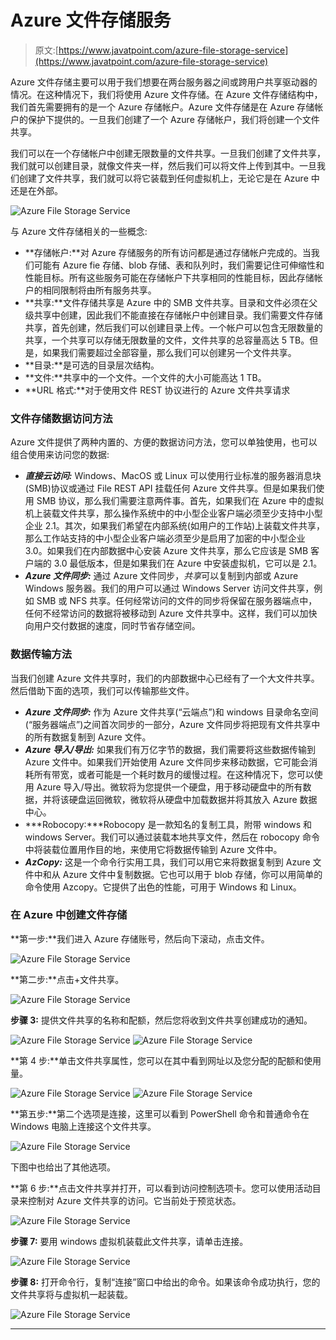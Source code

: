 # Azure 文件存储服务

> 原文:[https://www.javatpoint.com/azure-file-storage-service](https://www.javatpoint.com/azure-file-storage-service)

Azure 文件存储主要可以用于我们想要在两台服务器之间或跨用户共享驱动器的情况。在这种情况下，我们将使用 Azure 文件存储。在 Azure 文件存储结构中，我们首先需要拥有的是一个 Azure 存储帐户。Azure 文件存储是在 Azure 存储帐户的保护下提供的。一旦我们创建了一个 Azure 存储帐户，我们将创建一个文件共享。

我们可以在一个存储帐户中创建无限数量的文件共享。一旦我们创建了文件共享，我们就可以创建目录，就像文件夹一样，然后我们可以将文件上传到其中。一旦我们创建了文件共享，我们就可以将它装载到任何虚拟机上，无论它是在 Azure 中还是在外部。

![Azure File Storage Service](../Images/b1be61e6dc3dcc4c53a67aabe4d6c2df.png)

与 Azure 文件存储相关的一些概念:

*   **存储帐户:**对 Azure 存储服务的所有访问都是通过存储帐户完成的。当我们可能有 Azure fie 存储、blob 存储、表和队列时，我们需要记住可伸缩性和性能目标。所有这些服务可能在存储帐户下共享相同的性能目标，因此存储帐户的相同限制将由所有服务共享。
*   **共享:**文件存储共享是 Azure 中的 SMB 文件共享。目录和文件必须在父级共享中创建，因此我们不能直接在存储帐户中创建目录。我们需要文件存储共享，首先创建，然后我们可以创建目录上传。一个帐户可以包含无限数量的共享，一个共享可以存储无限数量的文件，文件共享的总容量高达 5 TB。但是，如果我们需要超过全部容量，那么我们可以创建另一个文件共享。
*   **目录:**是可选的目录层次结构。
*   **文件:**共享中的一个文件。一个文件的大小可能高达 1 TB。
*   **URL 格式:**对于使用文件 REST 协议进行的 Azure 文件共享请求

### 文件存储数据访问方法

Azure 文件提供了两种内置的、方便的数据访问方法，您可以单独使用，也可以组合使用来访问您的数据:

*   ***直接云访问:*** Windows、MacOS 或 Linux 可以使用行业标准的服务器消息块(SMB)协议或通过 File REST API 挂载任何 Azure 文件共享。但是如果我们使用 SMB 协议，那么我们需要注意两件事。首先，如果我们在 Azure 中的虚拟机上装载文件共享，那么操作系统中的中小型企业客户端必须至少支持中小型企业 2.1。其次，如果我们希望在内部系统(如用户的工作站)上装载文件共享，那么工作站支持的中小型企业客户端必须至少是启用了加密的中小型企业 3.0。如果我们在内部数据中心安装 Azure 文件共享，那么它应该是 SMB 客户端的 3.0 最低版本，但是如果我们在 Azure 中安装虚拟机，它可以是 2.1。
*   ***Azure 文件同步:*** 通过 Azure 文件同步，*共享*可以复制到内部或 Azure Windows 服务器。我们的用户可以通过 Windows Server 访问文件共享，例如 SMB 或 NFS 共享。任何经常访问的文件的同步将保留在服务器端点中，任何不经常访问的数据将被移动到 Azure 文件共享中。这样，我们可以加快向用户交付数据的速度，同时节省存储空间。

### 数据传输方法

当我们创建 Azure 文件共享时，我们的内部数据中心已经有了一个大文件共享。然后借助下面的选项，我们可以传输那些文件。

*   ***Azure 文件同步:*** 作为 Azure 文件共享(“云端点”)和 windows 目录命名空间(“服务器端点”)之间首次同步的一部分，Azure 文件同步将把现有文件共享中的所有数据复制到 Azure 文件。
*   ***Azure 导入/导出:*** 如果我们有万亿字节的数据，我们需要将这些数据传输到 Azure 文件中。如果我们开始使用 Azure 文件同步来移动数据，它可能会消耗所有带宽，或者可能是一个耗时数月的缓慢过程。在这种情况下，您可以使用 Azure 导入/导出。微软将为您提供一个硬盘，用于移动硬盘中的所有数据，并将该硬盘运回微软，微软将从硬盘中加载数据并将其放入 Azure 数据中心。
*   ***Robocopy:***Robocopy 是一款知名的复制工具，附带 windows 和 windows Server。我们可以通过装载本地共享文件，然后在 robocopy 命令中将装载位置用作目的地，来使用它将数据传输到 Azure 文件中。
*   ***AzCopy:*** 这是一个命令行实用工具，我们可以用它来将数据复制到 Azure 文件中和从 Azure 文件中复制数据。它也可以用于 blob 存储，你可以用简单的命令使用 Azcopy。它提供了出色的性能，可用于 Windows 和 Linux。

### 在 Azure 中创建文件存储

**第一步:**我们进入 Azure 存储账号，然后向下滚动，点击文件。

![Azure File Storage Service](../Images/f424c232983c4486908aa69a9aa027eb.png)

**第二步:**点击+文件共享。

![Azure File Storage Service](../Images/85bcef35e818b3a7a14ad28a05c1e410.png)

**步骤 3:** 提供文件共享的名称和配额，然后您将收到文件共享创建成功的通知。

![Azure File Storage Service](../Images/b565cfac8efaad3a0cb59b8778c6f074.png)
![Azure File Storage Service](../Images/a2d24b51a2f9dae42332b29d5068a876.png)

**第 4 步:**单击文件共享属性，您可以在其中看到网址以及您分配的配额和使用量。

![Azure File Storage Service](../Images/cc5f170fbeee061e762f5899c0844c1a.png)
![Azure File Storage Service](../Images/2a6d32b9576ff52e9f2d012e421f20b6.png)

**第五步:**第二个选项是连接，这里可以看到 PowerShell 命令和普通命令在 Windows 电脑上连接这个文件共享。

![Azure File Storage Service](../Images/a035daae5a504f63c96cd7cce603f206.png)

下图中也给出了其他选项。

**第 6 步:**点击文件共享并打开，可以看到访问控制选项卡。您可以使用活动目录来控制对 Azure 文件共享的访问。它当前处于预览状态。

![Azure File Storage Service](../Images/e0fee3262499056f1358da11bc6058aa.png)

**步骤 7:** 要用 windows 虚拟机装载此文件共享，请单击连接。

![Azure File Storage Service](../Images/3735f581693526b9ea77c106399e86ac.png)

**步骤 8:** 打开命令行，复制“连接”窗口中给出的命令。如果该命令成功执行，您的文件共享将与虚拟机一起装载。

![Azure File Storage Service](../Images/5c41cbc6c19c7a69a5d2ad921890b024.png)

* * *
